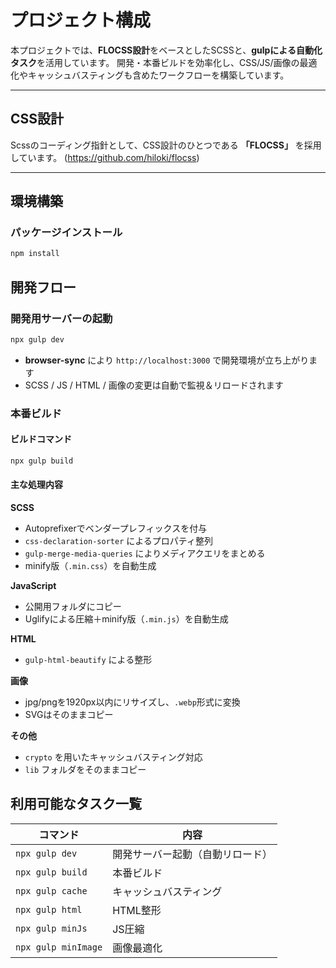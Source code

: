 # プロジェクト構成

本プロジェクトでは、**FLOCSS設計**をベースとしたSCSSと、**gulpによる自動化タスク**を活用しています。
開発・本番ビルドを効率化し、CSS/JS/画像の最適化やキャッシュバスティングも含めたワークフローを構築しています。

---

## CSS設計

Scssのコーディング指針として、CSS設計のひとつである **「FLOCSS」** を採用しています。
(https://github.com/hiloki/flocss)

---

## 環境構築

### パッケージインストール

```bash
npm install
```

## 開発フロー

### 開発用サーバーの起動

```bash
npx gulp dev
```

- **browser-sync** により `http://localhost:3000` で開発環境が立ち上がります
- SCSS / JS / HTML / 画像の変更は自動で監視＆リロードされます

### 本番ビルド

#### ビルドコマンド

```bash
npx gulp build
```

#### 主な処理内容

**SCSS**
- Autoprefixerでベンダープレフィックスを付与
- `css-declaration-sorter` によるプロパティ整列
- `gulp-merge-media-queries` によりメディアクエリをまとめる
- minify版（`.min.css`）を自動生成

**JavaScript**
- 公開用フォルダにコピー
- Uglifyによる圧縮＋minify版（`.min.js`）を自動生成

**HTML**
- `gulp-html-beautify` による整形

**画像**
- jpg/pngを1920px以内にリサイズし、`.webp`形式に変換
- SVGはそのままコピー

**その他**
- `crypto` を用いたキャッシュバスティング対応
- `lib` フォルダをそのままコピー

## 利用可能なタスク一覧

| コマンド | 内容 |
|---------|------|
| `npx gulp dev` | 開発サーバー起動（自動リロード） |
| `npx gulp build` | 本番ビルド |
| `npx gulp cache` | キャッシュバスティング |
| `npx gulp html` | HTML整形 |
| `npx gulp minJs` | JS圧縮 |
| `npx gulp minImage` | 画像最適化 |